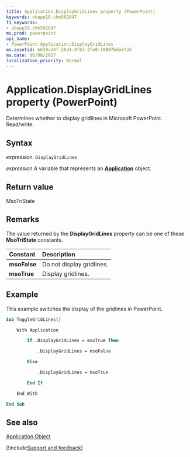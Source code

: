 ```yaml
---
title: Application.DisplayGridLines property (PowerPoint)
keywords: vbapp10.chm502047
f1_keywords:
- vbapp10.chm502047
ms.prod: powerpoint
api_name:
- PowerPoint.Application.DisplayGridLines
ms.assetid: b639cd4f-26d4-4f63-2fe0-18807bdeefa5
ms.date: 06/08/2017
localization_priority: Normal
---
```



# Application.DisplayGridLines property (PowerPoint)

Determines whether to display gridlines in Microsoft PowerPoint. Read/write.


## Syntax

_expression_. `DisplayGridLines`

_expression_ A variable that represents an **[Application](PowerPoint.Application.md)** object.


## Return value

MsoTriState


## Remarks

The value returned by the  **DisplayGridLines** property can be one of these **MsoTriState** constants.



|Constant|Description|
|:-----|:-----|
|**msoFalse**|Do not display gridlines.|
|**msoTrue**| Display gridlines.|

## Example

This example switches the display of the gridlines in PowerPoint.


```vb
Sub ToggleGridLines()

    With Application

        If .DisplayGridLines = msoTrue Then

            .DisplayGridLines = msoFalse

        Else

            .DisplayGridLines = msoTrue

        End If

    End With

End Sub
```


## See also


[Application Object](PowerPoint.Application.md)

[!include[Support and feedback](~/includes/feedback-boilerplate.md)]